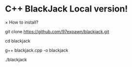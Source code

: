 # C++ BlackJack Local version!

× How to install?



git clone https://github.com/97expawn/blackjack.git

cd blackjack

g++ blackjack.cpp -o blackjack

./blackjack
